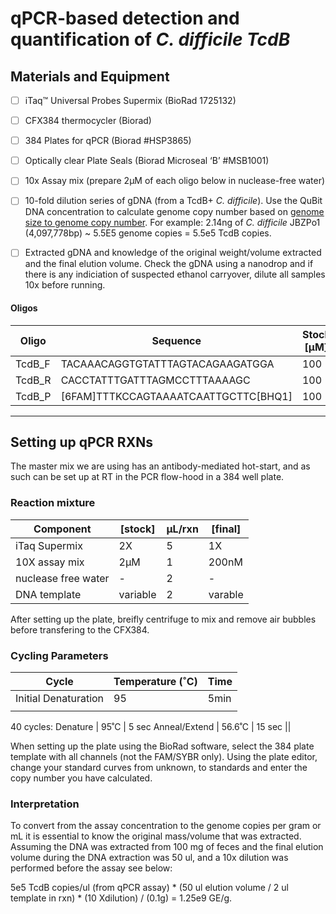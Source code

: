 # qPCR-based detection and quantification of *C. difficile TcdB*

## Materials and Equipment

- [ ] iTaq™ Universal Probes Supermix (BioRad 1725132)
- [ ] CFX384 thermocycler (Biorad)
- [ ] 384 Plates for qPCR (Biorad #HSP3865)
- [ ] Optically clear Plate Seals (Biorad Microseal ‘B’ #MSB1001)
- [ ] 10x Assay mix (prepare 2µM of each oligo below in nuclease-free water)
- [ ] 10-fold dilution series of gDNA (from a TcdB+ *C. difficile*). Use the QuBit DNA concentration to calculate genome copy number based on [genome size to genome copy number](http://nebiocalculator.neb.com/#!/dsdnaamt). For example: 2.14ng of <i>C. difficile</i> JBZPo1 (4,097,778bp) ~ 5.5E5 genome copies = 5.5e5 TcdB copies.
- [ ] Extracted gDNA and knowledge of the original weight/volume extracted and the final elution volume. Check the gDNA using a nanodrop and if there is any indiciation of suspected ethanol carryover, dilute all samples 10x before running.


#### Oligos
|Oligo|Sequence|Stock [µM]|Working [µM]|Final [nM]|
|-|-|-|-|-|
|TcdB_F|TACAAACAGGTGTATTTAGTACAGAAGATGGA|100|2|200|
|TcdB_R|CACCTATTTGATTTAGMCCTTTAAAAGC|100|2|200|
|TcdB_P|[6FAM]TTTKCCAGTAAAATCAATTGCTTC[BHQ1]|100|2|200|

***

## Setting up qPCR RXNs

The master mix we are using has an antibody-mediated hot-start, and as such can be set up at RT in the PCR flow-hood in a 384 well plate.

### Reaction mixture

|Component|[stock]|µL/rxn|[final]|
|-|-|-|-|
|iTaq Supermix|2X|5|1X|
|10X assay mix|2µM|1|200nM|
|nuclease free water|-|2|-|
|DNA template|variable|2|varable|

After setting up the plate, breifly centrifuge to mix and remove air bubbles before transfering to the CFX384.

### Cycling Parameters

Cycle |	Temperature (˚C)  | Time
------|-------------------|------
Initial Denaturation   |	95	| 5min
||
40 cycles:
Denature | 95˚C | 5 sec
Anneal/Extend | 56.6˚C	| 15 sec
||

When setting up the plate using the BioRad software, select the 384 plate template with all channels (not the FAM/SYBR only). Using the plate editor, change your standard curves from unknown, to standards and enter the copy number you have calculated.

### Interpretation

To convert from the assay concentration to the genome copies per gram or mL it is essential to know the original mass/volume that was extracted. Assuming the DNA was extracted from 100 mg of feces and the final elution volume during the DNA extraction was 50 ul, and a 10x dilution was performed before the assay see below:

5e5 TcdB copies/ul (from qPCR assay) * (50 ul elution volume / 2 ul template in rxn) * (10 Xdilution) / (0.1g) = 1.25e9 GE/g.
